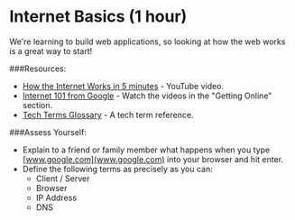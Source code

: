 # Internet Basics (1 hour)

We're learning to build web applications, so looking at how the web works is a great way to start!

###Resources:

- [How the Internet Works in 5 minutes](http://www.youtube.com/watch?v=7_LPdttKXPc) - YouTube video.
- [Internet 101 from Google](http://www.google.com/goodtoknow/web/101/) - Watch the videos in the "Getting Online" section.
- [Tech Terms Glossary](http://www.techterms.com/) - A tech term reference.

###Assess Yourself:

- Explain to a friend or family member what happens when you type [www.google.com](www.google.com) into your browser and hit enter.
- Define the following terms as precisely as you can:
	- Client / Server
	- Browser
	- IP Address
	- DNS
